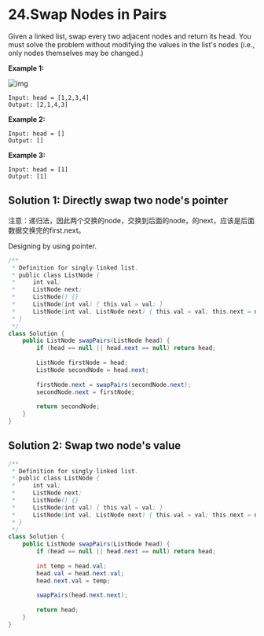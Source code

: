 # 24.Swap Nodes in Pairs

Given a linked list, swap every two adjacent nodes and return its head. You must solve the problem without modifying the values in the list's nodes (i.e., only nodes themselves may be changed.)

 

**Example 1:**

![img](https://assets.leetcode.com/uploads/2020/10/03/swap_ex1.jpg)

```
Input: head = [1,2,3,4]
Output: [2,1,4,3]
```

**Example 2:**

```
Input: head = []
Output: []
```

**Example 3:**

```
Input: head = [1]
Output: [1]
```



## Solution 1: Directly swap two node's pointer

注意：递归法，因此两个交换的node，交换到后面的node，的next，应该是后面数据交换完的first.next。

Designing by using pointer.

```java
/**
 * Definition for singly-linked list.
 * public class ListNode {
 *     int val;
 *     ListNode next;
 *     ListNode() {}
 *     ListNode(int val) { this.val = val; }
 *     ListNode(int val, ListNode next) { this.val = val; this.next = next; }
 * }
 */
class Solution {
    public ListNode swapPairs(ListNode head) {
        if (head == null || head.next == null) return head;
        
        ListNode firstNode = head;
        ListNode secondNode = head.next;
        
        firstNode.next = swapPairs(secondNode.next);
        secondNode.next = firstNode;
        
        return secondNode;
    }
}
```



## Solution 2: Swap two node's value

```java
/**
 * Definition for singly-linked list.
 * public class ListNode {
 *     int val;
 *     ListNode next;
 *     ListNode() {}
 *     ListNode(int val) { this.val = val; }
 *     ListNode(int val, ListNode next) { this.val = val; this.next = next; }
 * }
 */
class Solution {
    public ListNode swapPairs(ListNode head) {
        if (head == null || head.next == null) return head;
        
        int temp = head.val;
        head.val = head.next.val;
        head.next.val = temp;
        
        swapPairs(head.next.next);
        
        return head;
    }
}
```

